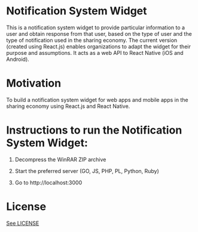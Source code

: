 # Notification System Widget 
This is a notification system widget to provide particular information to a user and obtain response from that user, based on the type of user and the type of notification used in the sharing economy. The current version (created using React.js) enables organizations to adapt the widget for their purpose and assumptions. It acts as a web API to React Native (iOS and Android).   

# Motivation
To build a notification system widget for web apps and mobile apps in the sharing economy using React.js and React Native.

# Instructions to run the Notification System Widget:
1) Decompress the WinRAR ZIP archive

2) Start the preferred server (GO, JS, PHP, PL, Python, Ruby)

3) Go to http://localhost:3000

# License
[See LICENSE](https://github.com/Forte-Consultancy-Services/Notification-System-Widget-v1.0/blob/master/LICENSE.md) 
